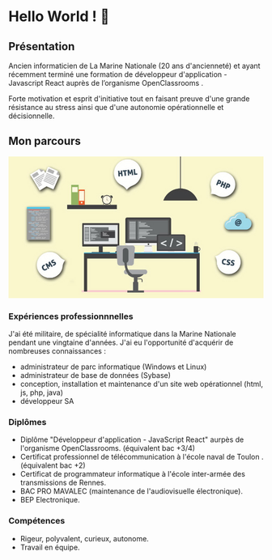 # Hello World ! 👋

## Présentation

Ancien informaticien de La Marine Nationale (20 ans d'ancienneté) et 
ayant récemment terminé une formation de développeur d'application - 
Javascript React auprès de l’organisme OpenClassrooms .

Forte motivation et esprit d'initiative tout en faisant preuve d'une grande 
résistance au stress ainsi que d'une autonomie opérationnelle et 
décisionnelle.

## Mon parcours

![logo](https://github.com/vypnico974/vypnico974/blob/main/parcours.jpg)

### Expériences professionnnelles

J'ai été militaire, de spécialité informatique dans la Marine Nationale pendant une vingtaine d'années.
J'ai eu l'opportunité d'acquérir de nombreuses connaissances :
- administrateur de parc informatique (Windows et Linux)
- administrateur de base de données (Sybase)
- conception, installation et maintenance d'un site web opérationnel (html, js, php, java)
- développeur SA

### Diplômes

- Diplôme "Développeur d'application - JavaScript React" aurpès de l'organisme OpenClassrooms. (équivalent bac +3/4)
- Certificat professionnel de télécommunication à l'école naval de Toulon . (équivalent bac +2)
- Certificat de programmateur informatique à l'école inter-armée des transmissions de Rennes.
- BAC PRO MAVALEC (maintenance de l'audiovisuelle électronique).
- BEP Electronique.

### Compétences

- Rigeur, polyvalent, curieux, autonome.
- Travail en équipe.




<!--
**vypnico974/vypnico974** is a ✨ _special_ ✨ repository because its `README.md` (this file) appears on your GitHub profile.

Here are some ideas to get you started:

- 🔭 I’m currently working on ...
- 🌱 I’m currently learning ...
- 👯 I’m looking to collaborate on ...
- 🤔 I’m looking for help with ...
- 💬 Ask me about ...
- 📫 How to reach me: ...
- 😄 Pronouns: ...
- ⚡ Fun fact: ...
-->
